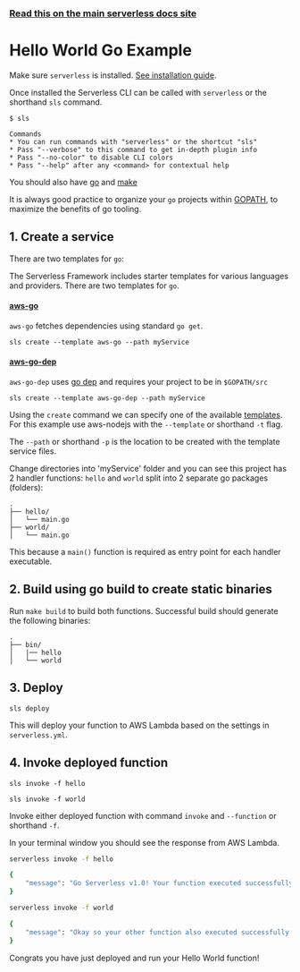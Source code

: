 <!--
title: Hello World Go Example
menuText: Hello World Go Example
description: Create a Go Hello World Lambda function
layout: Doc
-->

<!-- DOCS-SITE-LINK:START automatically geneated  -->
### [Read this on the main serverless docs site](https://www.serverless.com/framework/docs/providers/aws/examples/hello-world/go/)
<!-- DOCS-SITE-LINK:END -->

# Hello World Go Example

Make sure `serverless` is installed. [See installation guide](../../../guide/installation.md).

Once installed the Serverless CLI can be called with `serverless` or the shorthand `sls` command.

```
$ sls

Commands
* You can run commands with "serverless" or the shortcut "sls"
* Pass "--verbose" to this command to get in-depth plugin info
* Pass "--no-color" to disable CLI colors
* Pass "--help" after any <command> for contextual help
```

You should also have [go](https://golang.org/doc/install) and [make](https://www.gnu.org/software/make/)

It is always good practice to organize your `go` projects within [GOPATH](https://golang.org/doc/code.html#GOPATH), to maximize the benefits of go tooling.

## 1. Create a service
There are two templates for `go`:

The Serverless Framework includes starter templates for various languages and providers. There are two templates for `go`.

#### [aws-go](https://github.com/serverless/serverless/tree/master/lib/plugins/create/templates/aws-go)

`aws-go` fetches dependencies using standard `go get`.

```
sls create --template aws-go --path myService
```

#### [aws-go-dep](https://github.com/serverless/serverless/tree/master/lib/plugins/create/templates/aws-go-dep)

`aws-go-dep` uses [go dep](https://github.com/golang/dep) and requires your project to be in `$GOPATH/src`

```
sls create --template aws-go-dep --path myService
```

Using the `create` command we can specify one of the available [templates](https://serverless.com/framework/docs/providers/aws/cli-reference/create#available-templates). For this example use aws-nodejs with the `--template` or shorthand `-t` flag.

The `--path` or shorthand `-p` is the location to be created with the template service files.

Change directories into 'myService' folder and you can see this project has 2 handler functions: `hello` and `world` split into 2 separate go packages (folders):

```
.
├── hello/
│   └── main.go
├── world/
│   └── main.go
```

This because a `main()` function is required as entry point for each handler executable.  

## 2. Build using go build to create static binaries

Run `make build` to build both functions. Successful build should generate the following binaries:

```
.
├── bin/
│   |── hello
│   └── world
```

## 3. Deploy

```
sls deploy
```

This will deploy your function to AWS Lambda based on the settings in `serverless.yml`.

## 4. Invoke deployed function

```
sls invoke -f hello
```

```
sls invoke -f world
```

Invoke either deployed function with command `invoke` and `--function` or shorthand `-f`.

In your terminal window you should see the response from AWS Lambda.

```bash
serverless invoke -f hello

{
    "message": "Go Serverless v1.0! Your function executed successfully!"
}

serverless invoke -f world

{
    "message": "Okay so your other function also executed successfully!"
}
```

Congrats you have just deployed and run your Hello World function!
